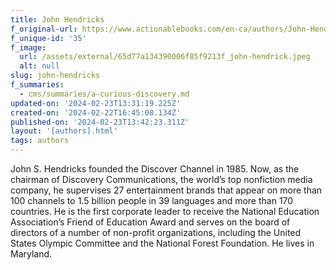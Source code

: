 ```yaml
---
title: John Hendricks
f_original-url: https://www.actionablebooks.com/en-ca/authors/John-Hendricks/
f_unique-id: '35'
f_image:
  url: /assets/external/65d77a134390006f85f9213f_john-hendrick.jpeg
  alt: null
slug: john-hendricks
f_summaries:
  - cms/summaries/a-curious-discovery.md
updated-on: '2024-02-23T13:31:19.225Z'
created-on: '2024-02-22T16:45:08.134Z'
published-on: '2024-02-23T13:42:23.311Z'
layout: '[authors].html'
tags: authors
---
```


John S. Hendricks founded the Discover Channel in 1985. Now, as the chairman of Discovery Communications, the world’s top nonfiction media company, he supervises 27 entertainment brands that appear on more than 100 channels to 1.5 billion people in 39 languages and more than 170 countries. He is the first corporate leader to receive the National Education Association’s Friend of Education Award and serves on the board of directors of a number of non-profit organizations, including the United States Olympic Committee and the National Forest Foundation. He lives in Maryland.
